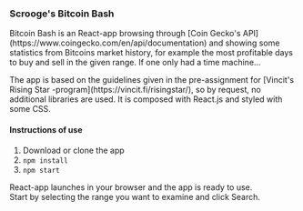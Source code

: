 ### Scrooge's Bitcoin Bash

<p>Bitcoin Bash is an React-app browsing through [Coin Gecko's API](https://www.coingecko.com/en/api/documentation) and showing some statistics from Bitcoins market history, for example the most profitable days to buy and sell in the given range. If one only had a time machine...</p>

<p>The app is based on the guidelines given in the pre-assignment for [Vincit's Rising Star -program](https://vincit.fi/risingstar/), so by request, no additional libraries are used. It is composed with React.js and styled with some CSS. </p>

#### Instructions of use

1. Download or clone the app
2. `npm install`
3. `npm start` 

React-app launches in your browser and the app is ready to use.  
Start by selecting the range you want to examine and click Search.